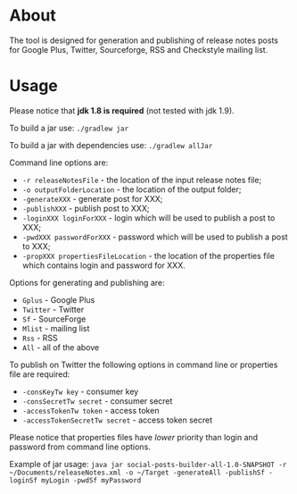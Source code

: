 About
========

The tool is designed for generation and publishing of release notes posts for Google Plus, Twitter, Sourceforge, RSS and Checkstyle mailing list.

Usage
========

Please notice that **jdk 1.8 is required** (not tested with jdk 1.9).

To build a jar use:
`./gradlew jar`

To build a jar with dependencies use:
`./gradlew allJar`

Command line options are:
- `-r releaseNotesFile` - the location of the input release notes file;
- `-o outputFolderLocation` - the location of the output folder;
- `-generateXXX` - generate post for XXX;
- `-publishXXX` - publish post to XXX;
- `-loginXXX loginForXXX` - login which will be used to publish a post to XXX;
- `-pwdXXX passwordForXXX` - password which will be used to publish a post to XXX;
- `-propXXX propertiesFileLocation` - the location of the properties file which contains login and password for XXX.

Options for generating and publishing are:
- `Gplus` - Google Plus
- `Twitter` - Twitter
- `Sf` - SourceForge
- `Mlist` - mailing list
- `Rss` - RSS
- `All` - all of the above

To publish on Twitter the following options in command line or properties file are required:
- `-consKeyTw key` - consumer key
- `-consSecretTw secret` - consumer secret
- `-accessTokenTw token` - access token
- `-accessTokenSecretTw secret` - access token secret

Please notice that properties files have *lower* priority than login and password from command line options.

Example of jar usage:
`java jar social-posts-builder-all-1.0-SNAPSHOT
        -r ~/Documents/releaseNotes.xml
        -o ~/Target
        -generateAll
        -publishSf -loginSf myLogin -pwdSf myPassword`
